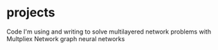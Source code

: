 # projects

Code I'm using and writing to solve multilayered network problems with Multpliex Network graph neural networks
